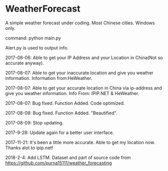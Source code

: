 # WeatherForecast
A simple weather forecast under coding. Most Chinese cities. Windows only.

command: python main.py

Alert.py is used to output info.

2017-08-06: Able to get your IP Address and your Location in China(Not so accurate anyway).

2017-08-07: Able to get your inaccurate location and give you weather information. Information from:HeWeather.

2017-08-07: Able to get your accurate location in China via ip-address and give you weather information. Info From: IPIP.NET & HeWeather.

2017-08-07: Bug fixed. Function Added. Code optimized.

2017-08-08: Bug fixed. Function Added. "Beautified".

2017-08-09: Stop updating.

2017-9-28: Update again for a better user interface.

2017-11-21: It's been a little more accurate. Able to get my location now. Thanks alot to ipip.net!

2018-2-4: Add LSTM. Dataset and part of source code from https://github.com/purna15111/weather_forecasting
